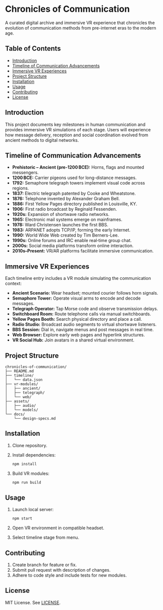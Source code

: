 # Chronicles of Communication

A curated digital archive and immersive VR experience that chronicles the evolution of communication methods from pre-internet eras to the modern age.

## Table of Contents

* [Introduction](#introduction)
* [Timeline of Communication Advancements](#timeline-of-communication-advancements)
* [Immersive VR Experiences](#immersive-vr-experiences)
* [Project Structure](#project-structure)
* [Installation](#installation)
* [Usage](#usage)
* [Contributing](#contributing)
* [License](#license)

## Introduction

This project documents key milestones in human communication and provides immersive VR simulations of each stage. Users will experience how message delivery, reception and social coordination evolved from ancient methods to digital networks.

## Timeline of Communication Advancements

* **Prehistoric – Ancient (pre-1200 BCE):** Horns, flags and mounted messengers.
* **1200 BCE:** Carrier pigeons used for long-distance messages.
* **1792:** Semaphore telegraph towers implement visual code across regions.
* **1837:** Electric telegraph patented by Cooke and Wheatstone.
* **1876:** Telephone invented by Alexander Graham Bell.
* **1886:** First Yellow Pages directory published in Louisville, KY.
* **1906:** First radio broadcast by Reginald Fessenden.
* **1920s:** Expansion of shortwave radio networks.
* **1965:** Electronic mail systems emerge on mainframes.
* **1978:** Ward Christensen launches the first BBS.
* **1983:** ARPANET adopts TCP/IP, forming the early Internet.
* **1990:** World Wide Web created by Tim Berners-Lee.
* **1990s:** Online forums and IRC enable real‑time group chat.
* **2000s:** Social media platforms transform online interaction.
* **2010s–Present:** VR/AR platforms facilitate immersive communication.

## Immersive VR Experiences

Each timeline entry includes a VR module simulating the communication context:

* **Ancient Scenario:** Wear headset; mounted courier follows horn signals.
* **Semaphore Tower:** Operate visual arms to encode and decode messages.
* **Telegraph Operator:** Tap Morse code and observe transmission delays.
* **Switchboard Room:** Route telephone calls via manual switchboards.
* **Yellow Pages Booth:** Search physical directory and place a call.
* **Radio Studio:** Broadcast audio segments to virtual shortwave listeners.
* **BBS Session:** Dial in, navigate menus and post messages in real time.
* **Web Browser:** Explore early web pages and hyperlink structures.
* **VR Social Hub:** Join avatars in a shared virtual environment.

## Project Structure

```
chronicles-of-communication/
├── README.md
├── timeline/
│   └── data.json
├── vr-modules/
│   ├── ancient/
│   ├── telegraph/
│   └── web/
├── assets/
│   ├── audio/
│   └── models/
└── docs/
    └── design-specs.md
```

## Installation

1. Clone repository.
2. Install dependencies:

   ```bash
   npm install
   ```
3. Build VR modules:

   ```bash
   npm run build
   ```

## Usage

1. Launch local server:

   ```bash
   npm start
   ```
2. Open VR environment in compatible headset.
3. Select timeline stage from menu.

## Contributing

1. Create branch for feature or fix.
2. Submit pull request with description of changes.
3. Adhere to code style and include tests for new modules.

## License

MIT License. See [LICENSE](LICENSE).
